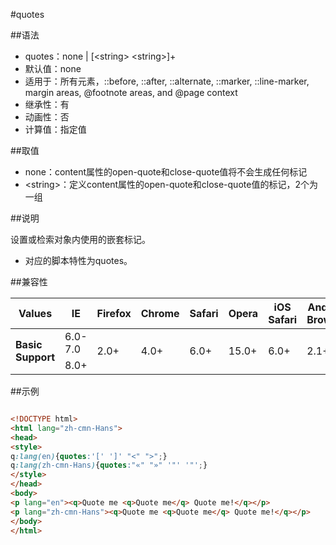 #quotes

##语法

- quotes：none | [&lt;string&gt; &lt;string&gt;]+
- 默认值：none
- 适用于：所有元素，::before, ::after, ::alternate, ::marker, ::line-marker, margin areas, @footnote areas, and @page context
- 继承性：有
- 动画性：否
- 计算值：指定值


##取值

- none：content属性的open-quote和close-quote值将不会生成任何标记
- &lt;string&gt;：定义content属性的open-quote和close-quote值的标记，2个为一组


##说明

设置或检索对象内使用的嵌套标记。

- 对应的脚本特性为quotes。


##兼容性


<table class="compatible">
<thead>
	<tr>
		<th>Values</th>
		<th>IE</th>
		<th>Firefox</th>
		<th>Chrome</th>
		<th>Safari</th>
		<th>Opera</th>
		<th>iOS Safari</th>
		<th>Android Browser</th>
		<th>Android Chrome</th>
	</tr>
</thead>
<tbody>
	<tr>
		<td rowspan="2"><strong>Basic Support</strong></td>
		<td class="unsupport">6.0-7.0</td>
		<td class="support" rowspan="2">2.0+</td>
		<td class="support" rowspan="2">4.0+</td>
		<td class="support" rowspan="2">6.0+</td>
		<td class="support" rowspan="2">15.0+</td>
		<td class="support" rowspan="2">6.0+</td>
		<td class="support" rowspan="2">2.1+</td>
		<td class="support" rowspan="2">18.0+</td>
	</tr>
	<tr>
		<td class="support">8.0+</td>
	</tr>
</tbody>
</table>




##示例

```html

<!DOCTYPE html>
<html lang="zh-cmn-Hans">
<head>
<style>
q:lang(en){quotes:'[' ']' "<" ">";}
q:lang(zh-cmn-Hans){quotes:"«" "»" '"' '"';}
</style>
</head>
<body>
<p lang="en"><q>Quote me <q>Quote me</q> Quote me!</q></p>
<p lang="zh-cmn-Hans"><q>Quote me <q>Quote me</q> Quote me!</q></p>
</body>
</html>

```

